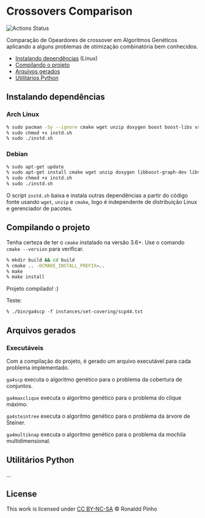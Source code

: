 # Crossovers Comparison

![Actions Status](https://github.com/pinho/crossover-research/workflows/C++%20CI/badge.svg)

Comparação de Opeardores de crossover em Algoritmos Genéticos aplicando a 
alguns problemas de otimização combinatória bem conhecidos.

- [Instalando dependências](#Instalando-dependências) (Linux)
- [Compilando o projeto](#Compilando-o-projeto)
- [Arquivos gerados](#arquivos-gerados)
- [Utilitários Python](#Utilitários-python)

## Instalando dependências

### Arch Linux

```sh
% sudo pacman -Sy --ignore cmake wget unzip doxygen boost boost-libs vsqlite++ 
% sudo chmod +x instd.sh
% sudo ./instd.sh
```

### Debian

```sh
% sudo apt-get update
% sudo apt-get install cmake wget unzip doxygen libboost-graph-dev libvsqlitepp-dev
% sudo chmod +x instd.sh
% sudo ./instd.sh
```

O script `instd.sh` baixa e instala outras dependências a partir do código fonte
usando `wget`, `unzip` e `cmake`, logo é independente de distribuição Linux e
gerenciador de pacotes.

## Compilando o projeto

Tenha certeza de ter o `cmake` instalado na versão 3.6+. Use o comando
`cmake --version` para verificar.

```sh
% mkdir build && cd build
% cmake .. -DCMAKE_INSTALL_PREFIX=..
% make
% make install
```

Projeto compilado! :)

Teste:
```
% ./bin/ga4scp -f instances/set-covering/scp44.txt
```

## Arquivos gerados

### Executáveis

Com a compilação do projeto, é gerado um arquivo executável para cada problema implementado.

`ga4scp` executa o algoritmo genético para o problema da cobertura de conjuntos.

`ga4maxclique` executa o algoritmo genético para o problema do clique máximo.

`ga4steintree` executa o algoritmo genético para o problema da árvore de Steiner.

`ga4multiknap` executa o algoritmo genético para o problema da mochila multidimensional.

## Utilitários Python

...

## License

This work is licensed under
[CC BY-NC-SA](https://creativecommons.org/licenses/by-nc-sa/4.0/)
&copy; Ronaldd Pinho
